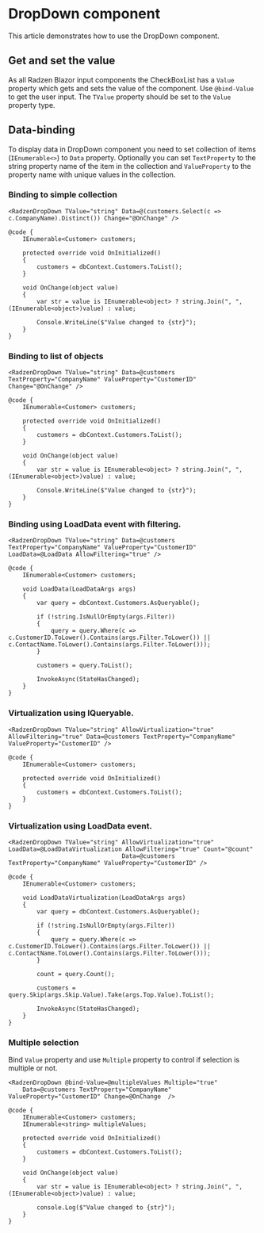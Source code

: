 # DropDown component
This article demonstrates how to use the DropDown component.
 
## Get and set the value
As all Radzen Blazor input components the CheckBoxList has a `Value` property which gets and sets the value of the component.
Use `@bind-Value` to get the user input. The `TValue` property should be set to the `Value` property type.

## Data-binding
To display data in DropDown component you need to set collection of items (`IEnumerable<>`) to `Data` property. Optionally you can set `TextProperty` to the string property name of the item in the collection and  `ValueProperty` to the property name with unique values in the collection.

### Binding to simple collection

```
<RadzenDropDown TValue="string" Data=@(customers.Select(c => c.CompanyName).Distinct()) Change="@OnChange" />

@code {
    IEnumerable<Customer> customers;

    protected override void OnInitialized()
    {
        customers = dbContext.Customers.ToList();
    }

    void OnChange(object value)
    {
        var str = value is IEnumerable<object> ? string.Join(", ", (IEnumerable<object>)value) : value;

        Console.WriteLine($"Value changed to {str}");
    }
}
```

### Binding to list of objects

```
<RadzenDropDown TValue="string" Data=@customers TextProperty="CompanyName" ValueProperty="CustomerID" Change="@OnChange" />

@code {
    IEnumerable<Customer> customers;

    protected override void OnInitialized()
    {
        customers = dbContext.Customers.ToList();
    }

    void OnChange(object value)
    {
        var str = value is IEnumerable<object> ? string.Join(", ", (IEnumerable<object>)value) : value;

        Console.WriteLine($"Value changed to {str}");
    }
}
```

### Binding using LoadData event with filtering.

```
<RadzenDropDown TValue="string" Data=@customers TextProperty="CompanyName" ValueProperty="CustomerID" LoadData=@LoadData AllowFiltering="true" />

@code {
    IEnumerable<Customer> customers;

    void LoadData(LoadDataArgs args)
    {
        var query = dbContext.Customers.AsQueryable();

        if (!string.IsNullOrEmpty(args.Filter))
        {
            query = query.Where(c => c.CustomerID.ToLower().Contains(args.Filter.ToLower()) || c.ContactName.ToLower().Contains(args.Filter.ToLower()));
        }

        customers = query.ToList();

        InvokeAsync(StateHasChanged);
    }
}
```

### Virtualization using IQueryable.

```
<RadzenDropDown TValue="string" AllowVirtualization="true" AllowFiltering="true" Data=@customers TextProperty="CompanyName" ValueProperty="CustomerID" />

@code {
    IEnumerable<Customer> customers;

    protected override void OnInitialized()
    {
        customers = dbContext.Customers.ToList();
    }
}
```

### Virtualization using LoadData event.

```
<RadzenDropDown TValue="string" AllowVirtualization="true" LoadData=@LoadDataVirtualization AllowFiltering="true" Count="@count"
                                Data=@customers TextProperty="CompanyName" ValueProperty="CustomerID" />

@code {
    IEnumerable<Customer> customers;

    void LoadDataVirtualization(LoadDataArgs args)
    {
        var query = dbContext.Customers.AsQueryable();

        if (!string.IsNullOrEmpty(args.Filter))
        {
            query = query.Where(c => c.CustomerID.ToLower().Contains(args.Filter.ToLower()) || c.ContactName.ToLower().Contains(args.Filter.ToLower()));
        }

        count = query.Count();

        customers = query.Skip(args.Skip.Value).Take(args.Top.Value).ToList();

        InvokeAsync(StateHasChanged);
    }
}
```

### Multiple selection
Bind `Value` property and use `Multiple` property to control if selection is multiple or not. 
```
<RadzenDropDown @bind-Value=@multipleValues Multiple="true" 
    Data=@customers TextProperty="CompanyName" ValueProperty="CustomerID" Change=@OnChange  />

@code {
    IEnumerable<Customer> customers;
    IEnumerable<string> multipleValues;

    protected override void OnInitialized()
    {
        customers = dbContext.Customers.ToList();
    }

    void OnChange(object value)
    {
        var str = value is IEnumerable<object> ? string.Join(", ", (IEnumerable<object>)value) : value;

        console.Log($"Value changed to {str}");
    }
}
```